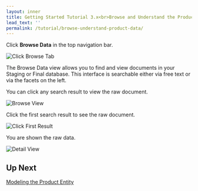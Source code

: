 ```yaml
---
layout: inner
title: Getting Started Tutorial 3.x<br>Browse and Understand the Product Data
lead_text: ''
permalink: /tutorial/browse-understand-product-data/
---
```


<i class="fa fa-hand-pointer-o"></i> Click **Browse Data** in the top navigation bar.

![Click Browse Tab]({{site.baseurl}}/images/3x/browse-understand-product-data/click-browse-tab-1.png)

The Browse Data view allows you to find and view documents in your Staging or Final database. This interface is searchable either via free text or via the facets on the left.

You can click any search result to view the raw document.

![Browse View]({{site.baseurl}}/images/3x/browse-understand-product-data/browse-view.png)

<i class="fa fa-hand-pointer-o"></i> Click the first search result to see the raw document.

![Click First Result]({{site.baseurl}}/images/3x/browse-understand-product-data/click-first-result.png)

You are shown the raw data.

![Detail View]({{site.baseurl}}/images/3x/browse-understand-product-data/search-result-detail.png)

## Up Next

[Modeling the Product Entity](../modeling-product-entity/)
